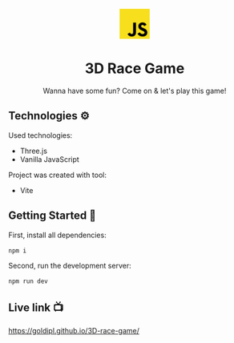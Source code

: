 <p align="center">
    <img src="./public/javascript.svg" height="60"/>
</p>

<h1 align="center">3D Race Game</h1>
<p align="center">Wanna have some fun? Come on & let's play this game!</p>

## Technologies :gear:

Used technologies:

- Three.js
- Vanilla JavaScript

Project was created with tool:

- Vite

## Getting Started :checkered_flag:

First, install all dependencies:

```bash
npm i
```

Second, run the development server:

```bash
npm run dev
```

## Live link :tv:

https://goldipl.github.io/3D-race-game/
